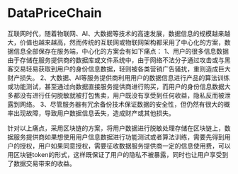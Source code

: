 # DataPriceChain
互联网时代，随着物联网、AI、大数据等技术的高速发展，数据信息的规模越来越大，价值也越来越高，然而传统的互联网或物联网架构都采用了中心化的方案，数据信息全部保存在服务端，中心化的方案会有如下痛点：
1、用户的很多信息数据由于存储在服务提供商的数据库或文件系统中，由于网络不法分子通过攻击或与黑客交易轻易获取到用户的身份信息数据，轻则被各类营销广告骚扰，重则造成巨大财产损失。
2、大数据、AI等服务提供商利用用户的数据信息进行产品的算法训练或功能测试，甚至通过向数据直接服务提供商进行购买，而用户的身份信息数据大多都没有进行任何脱敏就被打包售卖，用户既没有享受到任何收益，隐私反而被泄露到网络。
3、尽管服务器有冗余备份技术保证数据的安全性，但仍然有很大的概率出现故障，导致用户数据信息丢失，造成财产或其他损失。

针对以上痛点，采用区块链的方案，将用户数据进行脱敏处理存储在区块链上，数据服务提供商如果想使用用户信息数据进行功能测试或者算法训练，需要先得到用户的授权，用户如果同意授权，需要征收数据服务提供商一定的信息使用费，可以用区块链token的形式，这样既保证了用户的隐私不被暴露，同时也让用户享受到了数据交易带来的收益。
